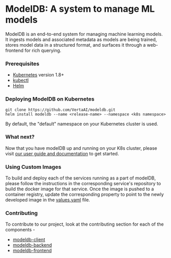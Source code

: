 # ModelDB: A system to manage ML models

ModelDB is an end-to-end system for managing machine learning models. It ingests models and associated metadata as models are being trained, stores model data in a structured format, and surfaces it through a web-frontend for rich querying.

### Prerequisites

- [Kubernetes](https://kubernetes.io/docs/home/) version 1.8+
- [kubectl](https://kubernetes.io/docs/tasks/tools/install-kubectl/)
- [Helm](https://helm.sh/)

### Deploying ModelDB on Kubernetes

```
git clone https://github.com/VertaAI/modeldb.git
helm install modeldb --name <release-name> --namespace <k8s namespace>
```
By default, the "default" namespace on your Kubernetes cluster is used.

### What next?

Now that you have modelDB up and running on your K8s cluster, please visit [our user guide and documentation](https://verta.readthedocs.io/en/docs/index.html) to get started.

### Using Custom Images

To build and deploy each of the services running as a part of modelDB, please follow the instructions in the corresponding service's repository to build the docker image for that service. Once the image is pushed to a container registry, update the corresponding property to point to the newly developed image in the [values.yaml](https://github.com/VertaAI/modeldb/values.yaml) file.

### Contributing

To contribute to our project, look at the contributing section for each of the components - 
* [modeldb-client](https://github.com/VertaAI/modeldb-client/blob/development/README.md)
* [modeldb-backend](https://github.com/VertaAI/modeldb-backend/blob/master/README.md)
* [modeldb-frontend](https://github.com/VertaAI/modeldb-frontend/blob/master/README.md)